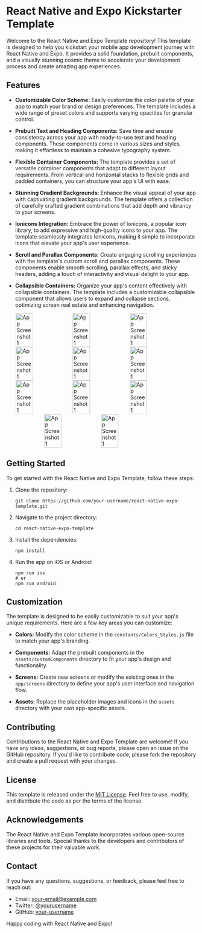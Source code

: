 # React Native and Expo Kickstarter Template

Welcome to the React Native and Expo Template repository! This template is designed to help you kickstart your mobile app development journey with React Native and Expo. It provides a solid foundation, prebuilt components, and a visually stunning cosmic theme to accelerate your development process and create amazing app experiences.

## Features

- **Customizable Color Scheme:** Easily customize the color palette of your app to match your brand or design preferences. The template includes a wide range of preset colors and supports varying opacities for granular control.

- **Prebuilt Text and Heading Components:** Save time and ensure consistency across your app with ready-to-use text and heading components. These components come in various sizes and styles, making it effortless to maintain a cohesive typography system.

- **Flexible Container Components:** The template provides a set of versatile container components that adapt to different layout requirements. From vertical and horizontal stacks to flexible grids and padded containers, you can structure your app's UI with ease.

- **Stunning Gradient Backgrounds:** Enhance the visual appeal of your app with captivating gradient backgrounds. The template offers a collection of carefully crafted gradient combinations that add depth and vibrancy to your screens.

- **Ionicons Integration:** Embrace the power of Ionicons, a popular icon library, to add expressive and high-quality icons to your app. The template seamlessly integrates Ionicons, making it simple to incorporate icons that elevate your app's user experience.

- **Scroll and Parallax Components:** Create engaging scrolling experiences with the template's custom scroll and parallax components. These components enable smooth scrolling, parallax effects, and sticky headers, adding a touch of interactivity and visual delight to your app.

- **Collapsible Containers:** Organize your app's content effectively with collapsible containers. The template includes a customizable collapsible component that allows users to expand and collapse sections, optimizing screen real estate and enhancing navigation.

<div style="display: flex; width: 100%; flex-wrap: wrap; justify-content: center;">
<img src="https://mhejreuxaxxodkdlfcoq.supabase.co/storage/v1/render/image/public/darkVioletPublic/landing/react-native1.PNG?quality=50" alt="App Screenshot 1" width="30%"/>
<img src="https://mhejreuxaxxodkdlfcoq.supabase.co/storage/v1/render/image/public/darkVioletPublic/landing/react-native2.PNG?quality=50" alt="App Screenshot 1" width="30%"/>
<img src="https://mhejreuxaxxodkdlfcoq.supabase.co/storage/v1/render/image/public/darkVioletPublic/landing/react-native3.PNG?quality=50" alt="App Screenshot 1" width="30%"/>
<img src="https://mhejreuxaxxodkdlfcoq.supabase.co/storage/v1/render/image/public/darkVioletPublic/landing/react-native4.PNG?quality=50" alt="App Screenshot 1" width="30%"/>
<img src="https://mhejreuxaxxodkdlfcoq.supabase.co/storage/v1/render/image/public/darkVioletPublic/landing/react-native5.PNG?quality=50" alt="App Screenshot 1" width="30%"/>
<img src="https://mhejreuxaxxodkdlfcoq.supabase.co/storage/v1/render/image/public/darkVioletPublic/landing/react-native6.PNG?quality=50" alt="App Screenshot 1" width="30%"/>
<img src="https://mhejreuxaxxodkdlfcoq.supabase.co/storage/v1/render/image/public/darkVioletPublic/landing/react-native7.PNG?quality=50" alt="App Screenshot 1" width="30%"/>
<img src="https://mhejreuxaxxodkdlfcoq.supabase.co/storage/v1/render/image/public/darkVioletPublic/landing/react-native8.PNG?quality=50" alt="App Screenshot 1" width="30%"/>
<img src="https://mhejreuxaxxodkdlfcoq.supabase.co/storage/v1/render/image/public/darkVioletPublic/landing/react-native9.PNG?quality=50" alt="App Screenshot 1" width="30%"/>
<img src="https://mhejreuxaxxodkdlfcoq.supabase.co/storage/v1/render/image/public/darkVioletPublic/landing/react-native10.PNG?quality=50" alt="App Screenshot 1" width="30%"/>
<img src="https://mhejreuxaxxodkdlfcoq.supabase.co/storage/v1/render/image/public/darkVioletPublic/landing/react-native11.PNG?quality=50" alt="App Screenshot 1" width="30%"/>
</div>

## Getting Started

To get started with the React Native and Expo Template, follow these steps:

1. Clone the repository:

   ```
   git clone https://github.com/your-username/react-native-expo-template.git
   ```

2. Navigate to the project directory:

   ```
   cd react-native-expo-template
   ```

3. Install the dependencies:

   ```
   npm install
   ```

4. Run the app on iOS or Android:
   ```
   npm run ios
   # or
   npm run android
   ```

## Customization

The template is designed to be easily customizable to suit your app's unique requirements. Here are a few key areas you can customize:

- **Colors:** Modify the color scheme in the `constants/Colors_Styles.js` file to match your app's branding.

- **Components:** Adapt the prebuilt components in the `assets/customComponents` directory to fit your app's design and functionality.

- **Screens:** Create new screens or modify the existing ones in the `app/screens` directory to define your app's user interface and navigation flow.

- **Assets:** Replace the placeholder images and icons in the `assets` directory with your own app-specific assets.

## Contributing

Contributions to the React Native and Expo Template are welcome! If you have any ideas, suggestions, or bug reports, please open an issue on the GitHub repository. If you'd like to contribute code, please fork the repository and create a pull request with your changes.

## License

This template is released under the [MIT License](https://opensource.org/licenses/MIT). Feel free to use, modify, and distribute the code as per the terms of the license.

## Acknowledgements

The React Native and Expo Template incorporates various open-source libraries and tools. Special thanks to the developers and contributors of these projects for their valuable work.

## Contact

If you have any questions, suggestions, or feedback, please feel free to reach out:

- Email: your-email@example.com
- Twitter: [@yourusername](https://twitter.com/yourusername)
- GitHub: [your-username](https://github.com/your-username)

Happy coding with React Native and Expo!
